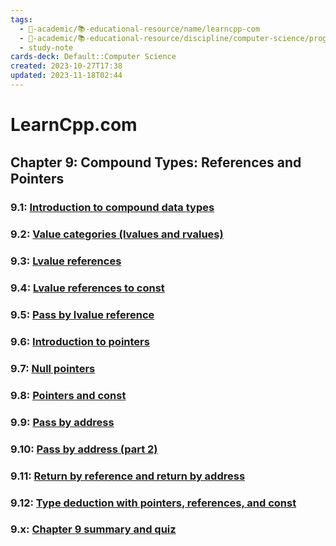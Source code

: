 ```yaml
---
tags:
  - 🔴-academic/📚-educational-resource/name/learncpp-com
  - 🔴-academic/📚-educational-resource/discipline/computer-science/programming-language/cpp
  - study-note
cards-deck: Default::Computer Science
created: 2023-10-27T17:38
updated: 2023-11-18T02:44
---
```


# LearnCpp.com

## Chapter 9꞉ Compound Types: References and Pointers

### 9.1: [Introduction to compound data types](https://www.learncpp.com/cpp-tutorial/introduction-to-compound-data-types/)

### 9.2: [Value categories (lvalues and rvalues)](https://www.learncpp.com/cpp-tutorial/value-categories-lvalues-and-rvalues/)

### 9.3: [Lvalue references](https://www.learncpp.com/cpp-tutorial/lvalue-references/)

### 9.4: [Lvalue references to const](https://www.learncpp.com/cpp-tutorial/lvalue-references-to-const/)

### 9.5: [Pass by lvalue reference](https://www.learncpp.com/cpp-tutorial/pass-by-lvalue-reference/)

### 9.6: [Introduction to pointers](https://www.learncpp.com/cpp-tutorial/introduction-to-pointers/)

### 9.7: [Null pointers](https://www.learncpp.com/cpp-tutorial/null-pointers/)

### 9.8: [Pointers and const](https://www.learncpp.com/cpp-tutorial/pointers-and-const/)

### 9.9: [Pass by address](https://www.learncpp.com/cpp-tutorial/pass-by-address/)

### 9.10: [Pass by address (part 2)](https://www.learncpp.com/cpp-tutorial/pass-by-address-part-2/)

### 9.11: [Return by reference and return by address](https://www.learncpp.com/cpp-tutorial/return-by-reference-and-return-by-address/)

### 9.12: [Type deduction with pointers, references, and const](https://www.learncpp.com/cpp-tutorial/type-deduction-with-pointers-references-and-const/)

### 9.x: [Chapter 9 summary and quiz](https://www.learncpp.com/cpp-tutorial/chapter-9-summary-and-quiz/)



